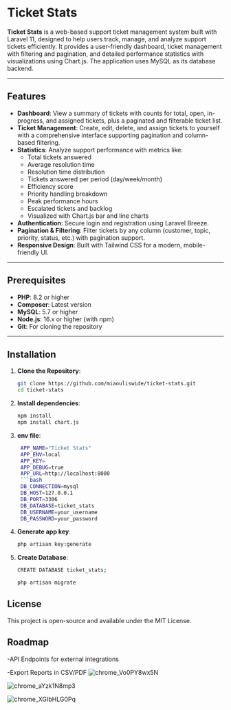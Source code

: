 # Ticket Stats

**Ticket Stats** is a web-based support ticket management system built with Laravel 11, designed to help users track, manage, and analyze support tickets efficiently. It provides a user-friendly dashboard, ticket management with filtering and pagination, and detailed performance statistics with visualizations using Chart.js. The application uses MySQL as its database backend.

---

## Features

- **Dashboard**: View a summary of tickets with counts for total, open, in-progress, and assigned tickets, plus a paginated and filterable ticket list.
- **Ticket Management**: Create, edit, delete, and assign tickets to yourself with a comprehensive interface supporting pagination and column-based filtering.
- **Statistics**: Analyze support performance with metrics like:
  - Total tickets answered
  - Average resolution time
  - Resolution time distribution
  - Tickets answered per period (day/week/month)
  - Efficiency score
  - Priority handling breakdown
  - Peak performance hours
  - Escalated tickets and backlog
  - Visualized with Chart.js bar and line charts
- **Authentication**: Secure login and registration using Laravel Breeze.
- **Pagination & Filtering**: Filter tickets by any column (customer, topic, priority, status, etc.) with pagination support.
- **Responsive Design**: Built with Tailwind CSS for a modern, mobile-friendly UI.

---

## Prerequisites

- **PHP**: 8.2 or higher
- **Composer**: Latest version
- **MySQL**: 5.7 or higher
- **Node.js**: 16.x or higher (with npm)
- **Git**: For cloning the repository

---

## Installation

1. **Clone the Repository**:
   ```bash
   git clone https://github.com/miaouliswide/ticket-stats.git
   cd ticket-stats

2. **Install dependencies**:
   ```bash
   npm install
   npm install chart.js
3. **env file**:
   ```bash
    APP_NAME="Ticket Stats"
    APP_ENV=local
    APP_KEY=
    APP_DEBUG=true
    APP_URL=http://localhost:8000
    ```bash
    DB_CONNECTION=mysql
    DB_HOST=127.0.0.1
    DB_PORT=3306
    DB_DATABASE=ticket_stats
    DB_USERNAME=your_username
    DB_PASSWORD=your_password
5. **Generate app key**:
   ```bash 
   php artisan key:generate
7. **Create Database**:
   ```bash
   CREATE DATABASE ticket_stats;
   
   php artisan migrate

## License
This project is open-source and available under the MIT License.

## Roadmap
-API Endpoints for external integrations

-Export Reports in CSV/PDF
![chrome_Vo0PY8wx5N](https://github.com/user-attachments/assets/530e9455-5660-4150-8fc1-8bffa3ad7e74)

![chrome_aYzk1N8mp3](https://github.com/user-attachments/assets/86cca42c-1d76-4efa-ba73-b9acd25a88ea)

![chrome_XGIbHLG0Pq](https://github.com/user-attachments/assets/5151e620-37c7-4087-94c7-6a7fb4e70914)

